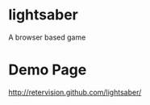 lightsaber
==========

A browser based game

Demo Page
==========
http://retervision.github.com/lightsaber/